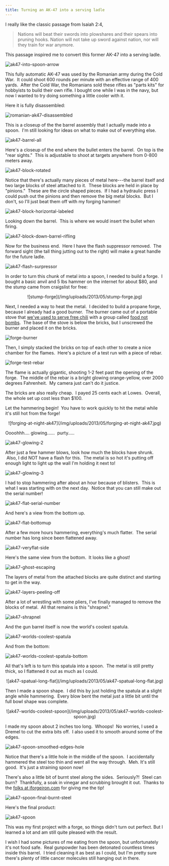 ```yaml
---
title: Turning an AK-47 into a serving ladle
---
```


I really like the classic passage from Isaiah 2:4,

<blockquote>Nations will beat their swords into plowshares and their spears into pruning hooks.
Nation will not take up sword against nation, nor will they train for war anymore.</blockquote>

This passage inspired me to convert this former AK-47 into a serving ladle.

![ak47-into-spoon-arrow](/img/uploads/2013/05/ak47-into-spoon-arrow.jpg)

This fully automatic AK-47 was used by the Romanian army during the Cold War.  It could shoot 600 rounds per minute with an effective range of 400 yards.  After the Cold War, the Romanians sold these rifles as "parts kits" for hobbyists to build their own rifle.  I bought one while I was in the navy, but now I wanted to try doing something a little cooler with it.

Here it is fully disassembled:

![romanian-ak47-disassembled](/img/uploads/2013/05/romanian-ak47-disassembled.jpg)

This is a closeup of the the barrel assembly that I actually made into a spoon.  I'm still looking for ideas on what to make out of everything else.

![ak47-barrel-all](/img/uploads/2013/05/ak47-barrel-all.jpg)

Here's a closeup of the end where the bullet enters the barrel.  On top is the "rear sights."  This is adjustable to shoot at targets anywhere from 0-800 meters away.


![ak47-block-rotated](/img/uploads/2013/05/ak47-block-rotated.jpg)


Notice that there's actually many pieces of metal here---the barrel itself and two large blocks of steel attached to it.  These blocks are held in place by "pinions."  These are the circle shaped pieces.  If I had a hydraulic press I could push out the pinions and then remove the big metal blocks.  But I don't, so I'll just beat them off with my forging hammer!

![ak47-block-horizontal-labeled](/img/uploads/2013/05/ak47-block-horizontal-labeled.jpg)

Looking down the barrel.  This is where we would insert the bullet when firing.

![ak47-block-down-barrel-rifling](/img/uploads/2013/05/ak47-block-down-barrel-rifling.jpg)

Now for the business end.  Here I have the flash suppressor removed.  The forward sight (the tall thing jutting out to the right) will make a great handle for the future ladle.

![ak47-flash-surpressor](/img/uploads/2013/05/ak47-flash-surpressor.jpg)

In order to turn this chunk of metal into a spoon, I needed to build a forge.  I bought a basic anvil and 5 lbs hammer on the internet for about $80, and the stump came from craigslist for free:

<center>
![stump-forge](/img/uploads/2013/05/stump-forge.jpg)
</center>

Next, I needed a way to heat the metal.  I decided to build a propane forge, because I already had a good burner.  The burner came out of a portable stove that [we've used to serve free chili](http://izbicki.me/blog/how-i-serve-150-free-lunches-for-less-than-20-cents-each-using-homebrew-equipment) with a group called [food not bombs](http://www.foodnotbombs.net/).  The base of the stove is below the bricks, but I unscrewed the burner and placed it on the bricks.

![forge-burner](/img/uploads/2013/05/forge-burner.jpg)

Then, I simply stacked the bricks on top of each other to create a nice chamber for the flames.  Here's a picture of a test run with a piece of rebar.

![forge-test-rebar](/img/uploads/2013/05/forge-test-rebar.jpg)

The flame is actually gigantic, shooting 1-2 feet past the opening of the forge.  The middle of the rebar is a bright glowing orange-yellow, over 2000 degrees Fahrenheit.  My camera just can't do it justice.

The bricks are also really cheap.  I payed 25 cents each at Lowes.  Overall, the whole set up cost less than $100.

Let the hammering begin!  You have to work quickly to hit the metal while it's still hot from the forge!

<center>
![forging-at-night-ak47](/img/uploads/2013/05/forging-at-night-ak47.jpg)
</center>

Oooohhh.... glowing......  purty.....

![ak47-glowing-2](/img/uploads/2013/05/ak47-glowing-2.jpg)

After just a few hammer blows, look how much the blocks have shrunk.  Also, I did NOT have a flash for this.  The metal is so hot it's putting off enough light to light up the wall I'm holding it next to!

![ak47-glowing-3](/img/uploads/2013/05/ak47-glowing-3.jpg)

I had to stop hammering after about an hour because of blisters.  This is what I was starting with on the next day.  Notice that you can still make out the serial number!

![ak47-flat-serial-number](/img/uploads/2013/05/ak47-flat-serial-number.jpg)

And here's a view from the bottom up.

![ak47-flat-bottomup](/img/uploads/2013/05/ak47-flat-bottomup.jpg)

After a few more hours hammering, everything's much flatter.  The serial number has long since been flattened away.


![ak47-veryflat-side](/img/uploads/2013/05/ak47-veryflat-side.jpg)


Here's the same view from the bottom.  It looks like a ghost!

![ak47-ghost-escaping](/img/uploads/2013/05/ak47-ghost-escaping1.jpg)

The layers of metal from the attached blocks are quite distinct and starting to get in the way.

![ak47-layers-peeling-off](/img/uploads/2013/05/ak47-layers-peeling-off.jpg)

After a lot of wrestling with some pliers, I've finally managed to remove the blocks of metal.  All that remains is this "shrapnel."

![ak47-shrapnel](/img/uploads/2013/05/ak47-shrapnel.jpg)

And the gun barrel itself is now the world's coolest spatula.

![ak47-worlds-coolest-spatula](/img/uploads/2013/05/ak47-worlds-coolest-spatula.jpg)

And from the bottom:

![ak47-worlds-coolest-spatula-bottom](/img/uploads/2013/05/ak47-worlds-coolest-spatula-bottom.jpg)

All that's left is to turn this spatula into a spoon.  The metal is still pretty thick, so I flattened it out as much as I could.

<center>
![ak47-spatual-long-flat](/img/uploads/2013/05/ak47-spatual-long-flat.jpg)
</center>

Then I made a spoon shape.  I did this by just holding the spatula at a slight angle while hammering.  Every blow bent the metal just a little bit until the full bowl shape was complete.

<center>
![ak47-worlds-coolest-spoon](/img/uploads/2013/05/ak47-worlds-coolest-spoon.jpg)
</center>

I made my spoon about 2 inches too long.  Whoops!  No worries, I used a Dremel to cut the extra bits off.  I also used it to smooth around some of the edges.

![ak47-spoon-smoothed-edges-hole](/img/uploads/2013/05/ak47-spoon-smoothed-edges-hole.jpg)

Notice that there's a little hole in the middle of the spoon.  I accidentally hammered the steel too thin and went all the way through.  Meh. It's still good.  It's just a straining spoon now!

There's also a little bit of burnt steel along the sides.  Seriously?!  Steel can burn?  Thankfully, a soak in vinegar and scrubbing brought it out.  Thanks to the [folks at iforgeiron.com](http://www.iforgeiron.com/topic/32781-help-my-metal-is-all-flaky-how-can-i-fix-it/) for giving me the tip!

![ak47-spoon-final-burnt-steel](/img/uploads/2013/05/ak47-spoon-final-burnt-steel.jpg)

Here's the final product:

![ak47-spoon](/img/uploads/2013/05/ak47-spoon1.jpg)

This was my first project with a forge, so things didn't turn out perfect.  But I learned a lot and am still quite pleased with the result.

I wish I had some pictures of me eating from the spoon, but unfortunately it's not food safe.  Real gunpowder has been detonated countless times inside this barrel.  I tried cleaning it as best as I could, but I'm pretty sure there's plenty of little cancer molecules still hanging out in there.


